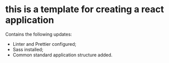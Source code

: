 # this is a template for creating a react application

Contains the following updates:

- Linter and Prettier configured;
- Sass installed;
- Common standard application structure added.